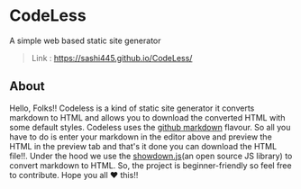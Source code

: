# CodeLess
A simple web based static site generator 

> Link : <https://sashi445.github.io/CodeLess/>

## About
Hello, Folks!! Codeless is a kind of static site generator it converts markdown to HTML and allows you to download the converted HTML with some default styles. Codeless uses the [github markdown](https://guides.github.com/features/mastering-markdown/) flavour. So all you have to do is enter your markdown in the editor above and preview the HTML in the preview tab and that's it done you can download the HTML file!!. Under the hood we use the [showdown.js](https://github.com/showdownjs/showdown)(an open source JS library) to convert markdown to HTML. So, the project is beginner-friendly so feel free to contribute. Hope you all
:heart: this!!


